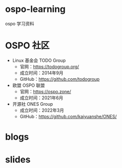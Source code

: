 # ospo-learning
ospo 学习资料

# OSPO 社区
- Linux 基金会 TODO Group
  - 官网：https://todogroup.org/
  - 成立时间：2014年9月
  - GitHub：https://github.com/todogroup
- 欧盟 OSPO 联盟
  - 官网：https://ospo.zone/
  - 成立时间：2021年6月
- 开源社 ONES Group
  - 成立时间：2022年3月
  - GitHub：https://github.com/kaiyuanshe/ONES/

# blogs


# slides

